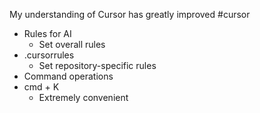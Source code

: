 My understanding of Cursor has greatly improved #cursor
- Rules for AI
    - Set overall rules
- .cursorrules
    - Set repository-specific rules
- Command operations
- cmd + K
    - Extremely convenient